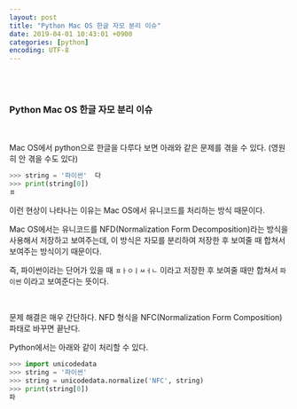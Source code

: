 ```yaml
---
layout: post
title: "Python Mac OS 한글 자모 분리 이슈"
date: 2019-04-01 10:43:01 +0900
categories: [python]
encoding: UTF-8
---
```


<br>
<br>

### Python Mac OS 한글 자모 분리 이슈

<br>


Mac OS에서 python으로 한글을 다루다 보면 아래와 같은 문제를 겪을 수 있다. 
(영원히 안 겪을 수도 있다)
```python
>>> string = '파이썬'  다
>>> print(string[0])
ㅍ
```

이런 현상이 나타나는 이유는 Mac OS에서 유니코드를 처리하는 방식 때문이다. 

Mac OS에서는 유니코드를 NFD(Normalization Form Decomposition)라는 방식을 사용해서 저장하고 보여주는데, 이 방식은 자모를 분리하여 저장한 후 보여줄 때 합쳐서 보여주는 방식이기 때문이다. 

즉, 파이썬이라는 단어가 있을 때 `ㅍㅏㅇㅣㅆㅓㄴ` 이라고 저장한 후 보여줄 때만 합쳐서 `파이썬` 이라고 보여준다는 뜻이다. 

<br>

문제 해결은 매우 간단하다. NFD 형식을 NFC(Normalization Form Composition) 파태로 바꾸면 끝난다. 

Python에서는 아래와 같이 처리할 수 있다.


```python
>>> import unicodedata
>>> string = '파이썬'
>>> string = unicodedata.normalize('NFC', string)
>>> print(string[0])
파
```


<br>
<br>

